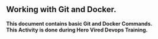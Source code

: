 ## Working with Git and Docker.
**This document contains basic Git and Docker Commands.**
<br>
**This Activity is done during Hero Vired Devops Training.**
